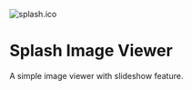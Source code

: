 ![splash.ico](./SplashImageViewer/Images/splash.ico)
# Splash Image Viewer
A simple image viewer with slideshow feature.
